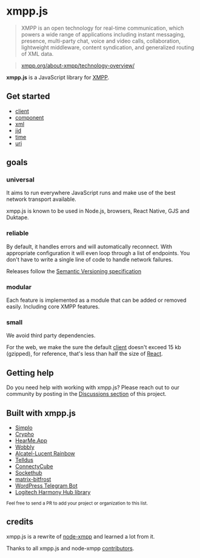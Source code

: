 # xmpp.js

> XMPP is an open technology for real-time communication, which powers a wide range of applications including instant messaging, presence, multi-party chat, voice and video calls, collaboration, lightweight middleware, content syndication, and generalized routing of XML data.

> [xmpp.org/about-xmpp/technology-overview/](https://xmpp.org/about/technology-overview.html)

**xmpp.js** is a JavaScript library for [XMPP](http://xmpp.org/).

## Get started

- [client](/packages/client)
- [component](/packages/component)
- [xml](/packages/xml)
- [jid](/packages/jid)
- [time](/packages/time)
- [uri](/packages/uri)

## goals

### universal

It aims to run everywhere JavaScript runs and make use of the best network transport available.

xmpp.js is known to be used in Node.js, browsers, React Native, GJS and Duktape.

### reliable

By default, it handles errors and will automatically reconnect. With appropriate configuration it will even loop through a list of endpoints. You don't have to write a single line of code to handle network failures.

Releases follow the [Semantic Versioning specification](http://semver.org/)

### modular

Each feature is implemented as a module that can be added or removed easily. Including core XMPP features.

### small

We avoid third party dependencies.

For the web, we make the sure the default [client](/packages/client) doesn't exceed 15 kb (gzipped), for reference, that's less than half the size of [React](https://reactjs.org/blog/2017/09/26/react-v16.0.html#reduced-file-size).

## Getting help

Do you need help with working with xmpp.js? Please reach out to our community by posting in the [Discussions section](https://github.com/xmppjs/xmpp.js/discussions) of this project.

## Built with xmpp.js

- [Simplo](https://simplo.app/?lang=en)
- [Crypho](https://www.crypho.com/)
- [HearMe.App](https://www.hearme.app/)
- [Wobbly](https://wobbly.app/)
- [Alcatel-Lucent Rainbow](https://www.openrainbow.com/)
- [Telldus](https://telldus.com/)
- [ConnectyCube](https://connectycube.com/)
- [Sockethub](http://sockethub.org/)
- [matrix-bitfrost](https://github.com/matrix-org/matrix-bifrost)
- [WordPress Telegram Bot](https://github.com/Automattic/wp-telegram-bot)
- [Logitech Harmony Hub library](https://github.com/AirBorne04/harmonyhub)

<small> Feel free to send a PR to add your project or organization to this list.</small>

## credits

xmpp.js is a rewrite of [node-xmpp](https://github.com/xmppjs/xmpp.js/tree/node-xmpp) and learned a lot from it.

Thanks to all xmpp.js and node-xmpp [contributors](https://github.com/xmppjs/xmpp.js/graphs/contributors).
